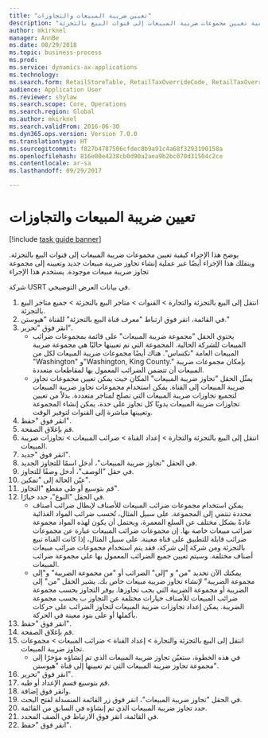 ```yaml
--- 
title: "تعيين ضريبة المبيعات والتجاوزات"
description: "يوضح هذا الإجراء كيفية تعيين مجموعات ضريبة المبيعات إلى قنوات البيع بالتجزئة."
author: mkirknel
manager: AnnBe
ms.date: 08/29/2018
ms.topic: business-process
ms.prod: 
ms.service: dynamics-ax-applications
ms.technology: 
ms.search.form: RetailStoreTable, RetailTaxOverrideCode, RetailTaxOverrideGroup
audience: Application User
ms.reviewer: shylaw
ms.search.scope: Core, Operations
ms.search.region: Global
ms.author: mkirknel
ms.search.validFrom: 2016-06-30
ms.dyn365.ops.version: Version 7.0.0
ms.translationtype: HT
ms.sourcegitcommit: f827b4787506cfdec8b9a91c4a68f3293190158a
ms.openlocfilehash: 816e00e4238cb0d90a2aea9b2bc070d31504c2ce
ms.contentlocale: ar-sa
ms.lasthandoff: 09/29/2017

---
```

# <a name="sales-tax-assignment-and-overrides"></a>تعيين ضريبة المبيعات والتجاوزات

[!include [task guide banner](../../includes/task-guide-banner.md)]

يوضح هذا الإجراء كيفية تعيين مجموعات ضريبة المبيعات إلى قنوات البيع بالتجزئة. وينقلك هذا الإجراء أيضًا عبر عملية إنشاء تجاوز ضريبة مبيعات جديد وتعيينه إلى مجموعة تجاوز ضريبة مبيعات موجودة. يستخدم هذا الإجراء

شركة USRT في بيانات العرض التوضيحي.

1. انتقل إلى البيع بالتجزئة والتجارة > القنوات > متاجر البيع بالتجزئة > جميع متاجر البيع بالتجزئة.
2. في القائمة، انقر فوق ارتباط "معرف قناة البيع بالتجزئة" للقناة "هيوستن."
3. انقر فوق "تحرير".
    * يحتوي الحقل "مجموعة ضريبة المبيعات" على قائمة بمجموعات ضرائب المبيعات للشركة الحالية. المجموعة التي تم تعيينها حاليًا هي مجموعة ضريبة المبيعات العامة "تكساس". هناك أيضًا مجموعات ضريبة المبيعات لكل من "Washington" و"Washington, King County." بإمكان مجموعات ضريبة المبيعات أن تتضمن الضرائب المعمول بها لمقاطعات متعددة.  
    * يمثّل الحقل "تجاوز ضريبة المبيعات" المكان حيث يمكن تعيين مجموعات تجاوز ضريبة المبيعات إلى القناة. يمكن استخدام مجموعات تجاوز ضريبة المبيعات لتجميع تجاوزات ضريبة المبيعات التي تصلح لمتاجر متعددة. بدلاً من تعيين تجاوزات ضريبة المبيعات يدويًا كل تجاوز على حدة، يمكن إنشاء المجموعة وتعيينها مباشرة إلى القنوات لتوفير الوقت.  
4. انقر فوق "حفظ".
5. قم بإغلاق الصفحة.
6. انتقل إلى البيع بالتجزئة والتجارة > إعداد القناة > ضرائب المبيعات > تجاوزات ضريبة المبيعات.
7. انقر فوق "جديد".
8. في الحقل "تجاوز ضريبة المبيعات"، أدخل اسمًا للتجاوز الجديد.
9. في حقل "الوصف"، أدخل وصفًا للتجاوز.
10. عيّن الحالة إلى "تمكين".
11. قم بتوسيع أو طي مقطع "التجاوز".
12. في الحقل "النوع"، حدد خيارًا.
    * يمكن استخدام مجموعات ضرائب المبيعات للأصناف‬ لإبطال ضرائب أصناف محددة تنتمي إلى المجموعة. على سبيل المثال، تُحسب ضرائب المواد الغذائية عادةً بشكل مختلف عن السلع المعمرة، ويحتمل أن يكون لهذه المواد مجموعة ضرائب مبيعات خاصة بها.     إن مجموعات ضرائب المبيعات عبارة عن مجموعات ضرائب قابلة للتطبيق على قناة معينة. على سبيل المثال، إذا كانت القناة تبيع بالتجزئة ومن شركة إلى شركة، فقد يتم استخدام مجموعات ضرائب مبيعات أصناف مختلفة. وسيتم تعيين جميع الضرائب المعمول بها على مجموعة ضرائب المبيعات.  
    * يمكنك الآن تحديد "من" و "إلى" الضرائب أو "من مجموعة الضريبة" و"إلى مجموعة الضريبة" لإنشاء تجاوز ضريبة مبيعات خاص بك.    يشير الحقل "من" إلى الضريبة أو مجموعة الضريبة التي يجب تجاوزها. يوفر التجاوز بحسب مجموعة ضرائب المبيعات للأصناف‬ خيارات مختلفة عن التجاوز ب بحسب مجموعة الضريبة.    يمكن إعداد تجاوزات ضريبة المبيعات لتجاوز الضرائب على حركات بأكملها أو على بنود معينة في الحركة.  
13. انقر فوق "حفظ".
14. قم بإغلاق الصفحة.
15. انتقل إلى البيع بالتجزئة والتجارة > إعداد القناة > ضرائب المبيعات > مجموعات تجاوز ضريبة المبيعات.
    * في هذه الخطوة، ستعيّن تجاوز ضريبة المبيعات‬ الذي تم إنشاؤه مؤخرًا إلى مجموعة تجاوز ضريبة المبيعات‬ التي تم تعيينها إلى قناة "هيوستن".  
16. انقر فوق "تحرير".
17. قم بتوسيع قسم الإعداد أو طيه.
18. وانقر فوق إضافة.
19. في الحقل "تجاوز ضريبة المبيعات"، انقر فوق زر القائمة المنسدلة لفتح البحث.
20. حدد تجاوز ضريبة المبيعات الذي تم إنشاؤه في السابق من القائمة.
21. في القائمة، انقر فوق الارتباط في الصف المحدد.
22. انقر فوق "حفظ".


